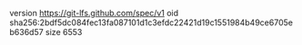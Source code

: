 version https://git-lfs.github.com/spec/v1
oid sha256:2bdf5dc084fec13fa087101d1c3efdc22421d19c1551984b49ce6705eb636d57
size 6553
